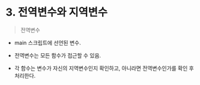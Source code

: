 # 3. 전역변수와 지역변수

> 전역변수

- main 스크립트에 선언된 변수.

- 전역변수는 모든 함수가 접근할 수 있음.
- 각 함수는 변수가 자신의 지역변수인지 확인하고, 아니라면 전역변수인가를 확인 후 처리한다.
